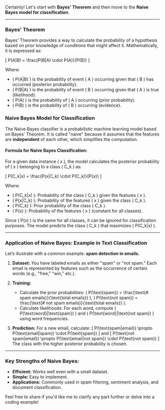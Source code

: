 Certainly! Let's start with **Bayes' Theorem** and then move to the **Naive Bayes model for classification**.

---

### **Bayes' Theorem**
Bayes' Theorem provides a way to calculate the probability of a hypothesis based on prior knowledge of conditions that might affect it. Mathematically, it is expressed as:

\[
P(A|B) = \frac{P(B|A) \cdot P(A)}{P(B)}
\]

Where:
- \( P(A|B) \) is the probability of event \( A \) occurring given that \( B \) has occurred (posterior probability).
- \( P(B|A) \) is the probability of event \( B \) occurring given that \( A \) is true (likelihood).
- \( P(A) \) is the probability of \( A \) occurring (prior probability).
- \( P(B) \) is the probability of \( B \) occurring (evidence).

### **Naive Bayes Model for Classification**
The Naive Bayes classifier is a probabilistic machine learning model based on Bayes' Theorem. It is called "naive" because it assumes that the features are **independent** of each other, which simplifies the computation.

#### Formula for Naive Bayes Classification:
For a given data instance \( x \), the model calculates the posterior probability of \( x \) belonging to a class \( C_k \) as:

\[
P(C_k|x) = \frac{P(x|C_k) \cdot P(C_k)}{P(x)}
\]

Where:
- \( P(C_k|x) \): Probability of the class \( C_k \) given the features \( x \).
- \( P(x|C_k) \): Probability of the features \( x \) given the class \( C_k \).
- \( P(C_k) \): Prior probability of the class \( C_k \).
- \( P(x) \): Probability of the features \( x \) (constant for all classes).

Since \( P(x) \) is the same for all classes, it can be ignored for classification purposes. The model predicts the class \( C_k \) that maximizes \( P(C_k|x) \).

---

### **Application of Naive Bayes: Example in Text Classification**
Let’s illustrate with a common example: **spam detection in emails.**

1. **Dataset:**
   You have labeled emails as either "spam" or "not spam." Each email is represented by features such as the occurrence of certain words (e.g., "free," "win," etc.).

2. **Training:**
   - Calculate the prior probabilities:
     \( P(\text{spam}) = \frac{\text{\# spam emails}}{\text{total emails}} \),
     \( P(\text{not spam}) = \frac{\text{\# not spam emails}}{\text{total emails}} \).
   - Calculate likelihoods:
     For each word, compute \( P(\text{word}|\text{spam}) \) and \( P(\text{word}|\text{not spam}) \) using word frequencies.

3. **Prediction:**
   For a new email, calculate:
   \[
   P(\text{spam|email}) \propto P(\text{email|spam}) \cdot P(\text{spam})
   \]
   and
   \[
   P(\text{not spam|email}) \propto P(\text{email|not spam}) \cdot P(\text{not spam})
   \]
   The class with the higher posterior probability is chosen.

---

### Key Strengths of Naive Bayes:
- **Efficient:** Works well even with a small dataset.
- **Simple:** Easy to implement.
- **Applications:** Commonly used in spam filtering, sentiment analysis, and document classification.

Feel free to share if you'd like me to clarify any part further or delve into a coding example!
